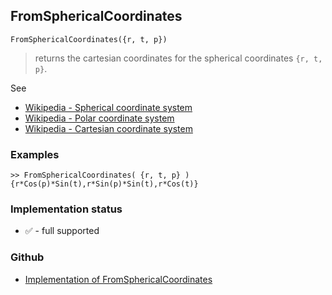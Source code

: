 ## FromSphericalCoordinates

```
FromSphericalCoordinates({r, t, p})
```
 
> returns the cartesian coordinates for the spherical coordinates `{r, t, p}`.

See
* [Wikipedia - Spherical coordinate system](https://en.wikipedia.org/wiki/Spherical_coordinate_system)
* [Wikipedia - Polar coordinate system](https://en.wikipedia.org/wiki/Polar_coordinate_system)
* [Wikipedia - Cartesian coordinate system](https://en.wikipedia.org/wiki/Cartesian_coordinate_system)

### Examples

```
>> FromSphericalCoordinates( {r, t, p} )
{r*Cos(p)*Sin(t),r*Sin(p)*Sin(t),r*Cos(t)}
```






### Implementation status

* &#x2705; - full supported

### Github

* [Implementation of FromSphericalCoordinates](https://github.com/axkr/symja_android_library/blob/master/symja_android_library/matheclipse-core/src/main/java/org/matheclipse/core/builtin/LinearAlgebra.java#L2511) 
